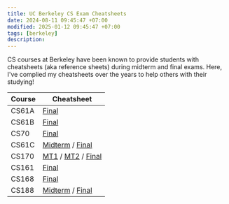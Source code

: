 ```yaml
---
title: UC Berkeley CS Exam Cheatsheets
date: 2024-08-11 09:45:47 +07:00
modified: 2025-01-12 09:45:47 +07:00
tags: [berkeley]
description:
---
```


CS courses at Berkeley have been known to provide students with cheatsheets (aka reference sheets) during midterm and final exams. Here, I've complied my cheatsheets over the years to help others with their studying!

| Course | Cheatsheet |
|--------|------------|
| CS61A  | [Final](https://drive.google.com/file/d/1FSmnyJ_BEqcA_GrPLPhhqoeyXQ7MA2vB/view?usp=sharing) |
| CS61B  | [Final](https://docs.google.com/document/d/1PMoL1xJ9xa6ywQQ8HCc1oxLf2TUCiCaKaatlKYv6RZw/edit) |
| CS70   | [Final](https://drive.google.com/file/d/1i8UCPDpPkVqZ61dr-Kk9qSJkFFzJytlE/view?usp=sharing) |
| CS61C  | [Midterm](https://drive.google.com/file/d/1UEiiYnRjjuRYxYFCqV2xFWjPx8xcmkQr/view?usp=sharing) / [Final](https://drive.google.com/file/d/1h142HbAIEN9_kd1p3INtqVoQFWUwRZxn/view?usp=sharing) |
| CS170  | [MT1](https://drive.google.com/file/d/1uEawsDbUen_H3qUNhwhVI3c5qt79LVnt/view?usp=sharing) / [MT2](https://drive.google.com/file/d/1iOOiLFlow3axMgbJeUVHbdI1P2bKGt_l/view?usp=sharing) / [Final](https://drive.google.com/file/d/145iJlWhVmtnxNbdDFTf-zN8t6GPfAu2u/view?usp=sharing) |
| CS161  | [Final](https://drive.google.com/file/d/1LztlX-FIc8lxuAa0ArS5OVFUfGmBeSuv/view?usp=sharing) |
| CS168  | [Final](https://drive.google.com/file/d/1BUIbY5IBwZAszjBXYrPcBnPFYNXplNCj/view?usp=sharing) |
| CS188  | [Midterm](https://drive.google.com/file/d/1DyPvOKgu1ogtaKckdCiN61dS6XXMjq03/view?usp=sharing) / [Final](https://drive.google.com/file/d/15F2NaNz8c1RF4q_uOoXHd4urJuC3Pg4X/view?usp=sharing) |
